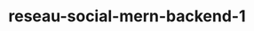 # reseau-social-mern-backend-1

<!-- https://www.youtube.com/watch?v=SUPDFHuvhRc -->

<!-- npm init -y -->
<!-- npm i --save express nodemon dotenv -->
<!-- npm i -s mongoose -->
<!-- npm i -s body-parser -->
<!-- npm i -s validator -->
<!-- npm i -s bcrypt -->
<!-- npm i -s jsonwebtoken -->
<!-- npm i -s cookie-parser -->



<!-- 
    dotenv : pour stocker les variables d'environnement
    gitignore : /config/.env 
-->


<!-- 
    .env{
        PORT=5000
        DB_USER_PASS=ibrahimadiagneseck:i2b5r1a0h1i9m9a9ss
        TOKEN_SECRET=ibrahimadiagnesecki2b5r1a0h1i9m9a9ibrahimadiagnesecki2b5r1a0h1i9m9a9ibrahimadiagnesecki2b5r1a0h1i9m9a9ss
    }

 -->